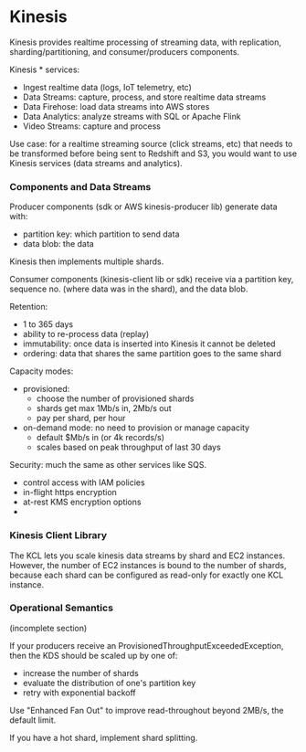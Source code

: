 # Kinesis

Kinesis provides realtime processing of streaming data,
with replication, sharding/partitioning, and consumer/producers components.

Kinesis * services:

* Ingest realtime data (logs, IoT telemetry, etc)
* Data Streams: capture, process, and store realtime data streams
* Data Firehose: load data streams into AWS stores
* Data Analytics: analyze streams with SQL or Apache Flink
* Video Streams: capture and process

Use case: for a realtime streaming source (click streams, etc) that needs to be transformed before being sent to Redshift and S3, you would want to use Kinesis services (data streams and analytics).

### Components and Data Streams

Producer components (sdk or AWS kinesis-producer lib) generate data with:

* partition key: which partition to send data
* data blob: the data

Kinesis then implements multiple shards.

Consumer components (kinesis-client lib or sdk) receive via a partition key, sequence no. (where data was in the shard), and the data blob.

Retention:

* 1 to 365 days
* ability to re-process data (replay)
* immutability: once data is inserted into Kinesis it cannot be deleted
* ordering: data that shares the same partition goes to the same shard

Capacity modes:

* provisioned:
  * choose the number of provisioned shards
  * shards get max 1Mb/s in, 2Mb/s out
  * pay per shard, per hour
* on-demand mode: no need to provision or manage capacity
  * default $Mb/s in (or 4k records/s)
  * scales based on peak throughput of last 30 days

Security: much the same as other services like SQS.

* control access with IAM policies
* in-flight https encryption
* at-rest KMS encryption options
*

### Kinesis Client Library

The KCL lets you scale kinesis data streams by shard and EC2 instances. However, the number of EC2 instances is bound to the number of shards, because each shard can be configured as read-only for exactly one KCL instance.

### Operational Semantics

(incomplete section)

If your producers receive an ProvisionedThroughputExceededException, then the KDS should be scaled up by one of:

* increase the number of shards
* evaluate the distribution of one's partition key
* retry with exponential backoff

Use "Enhanced Fan Out" to improve read-throughout beyond 2MB/s, the default limit.

If you have a hot shard, implement shard splitting.
